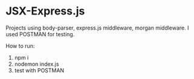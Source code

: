 # JSX-Express.js
Projects using body-parser, express.js middleware, morgan middleware. I used POSTMAN for testing. 

How to run:
1. npm i
2. nodemon index.js
3. test with POSTMAN
